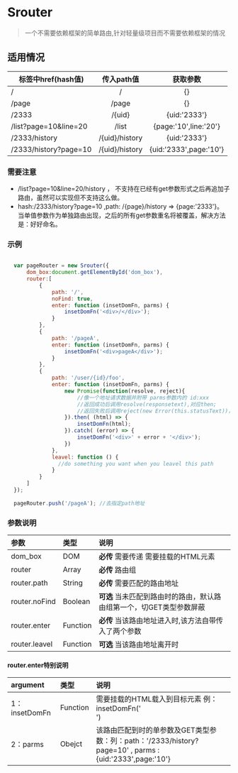 # Srouter
>一个不需要依赖框架的简单路由,针对轻量级项目而不需要依赖框架的情况

## 适用情况
|<a>标签中href(hash值) |       传入path值      |     获取参数             |
|----------------------|:---------------------:|:------------------------:|
|     /            	   |    /	               | 		{}                |
|     /page            |    /page     	       |  		{}                |
|     /2333 	       |    /{uid}      	   |   	 {uid:'2333'}         |
|/list?page=10&line=20 |    /list     		   |{page:'10',line:'20'}	  |
|/2333/history         |    /{uid}/history     |{uid:'2333'}              |
|/2333/history?page=10 |    /{uid}/history     | {uid:'2333',page:'10'}   |

### 需要注意
* /list?page=10&line=20/history ， 不支持在已经有get参数形式之后再追加子路由，虽然可以实现但不支持这么做。
* hash:/2333/history?page=10 ,path: /{page}/history => {page:'2333'}。  当单值参数作为单独路由出现，之后的所有get参数重名将被覆盖，解决方法是：好好命名。


### 示例
  ``` javascript

    var pageRouter = new Srouter({
        dom_box:document.getElementById('dom_box'),
        router:[
            {
                path: '/',
                noFind: true,
                enter: function (insetDomFn, parms) {
                    insetDomFn('<div>/</div>');
                }
            },
            {
                path: '/pageA',
                enter: function (insetDomFn, parms) {
                    insetDomFn('<div>pageA</div>');
                }
            },
            {
                path: '/user/{id}/foo',
                enter: function (insetDomFn, parms) {
                    new Promise(function(resolve, reject){
                        //像一个地址请求数据并附带 parms参数内的 id:xxx
                        //返回成功后调用resolve(responsetext),对应then;
                        //返回失败后调用reject(new Error(this.statusText))，对应catch
                    }).then( (html) => {
                        insetDomFn(html);
                    }).catch( (error) => {
                        insetDomFn('<div>' + error + '</div>');
                    })
                },
                leavel: function () {
                  //do something you want when you leavel this path
                }
            }
        ]
    });
    
    pageRouter.push('/pageA'); //去指定path地址
```
### 参数说明
|参数                  |	类型	|       说明        													|
|:---------------------|:-----------|:----------------------------------------------------------------------|
|dom_box               |   DOM		|**必传**    需要传递 需要挂载的HTML元素    							|
|router                |   Array	|**必传**	路由组                 										|
|router.path           |   String	|**必传**	需要匹配的路由地址     										|
|router.noFind         |   Boolean  |**可选**	当未匹配到路由时的路由，默认路由组第一个，切GET类型参数屏蔽 |
|router.enter          |   Function |**必传**	当该路由地址进入时,该方法自带传入了两个参数   				|
|router.leavel         |   Function |**可选**	当该路由地址离开时     										|
#### router.enter特别说明
|argument              |	类型	|       说明        													|
|:---------------------|:-----------|:----------------------------------------------------------------------|
|1：insetDomFn         |   Function	|需要挂载的HTML载入到目标元素 例：insetDomFn('<div></div>')    		    |
|2：parms              |   Obejct	|该路由匹配到时的单参数及GET类型参数：列：path：'/2333/history?page=10' , parms :{uid:'2333',page:'10'}|

